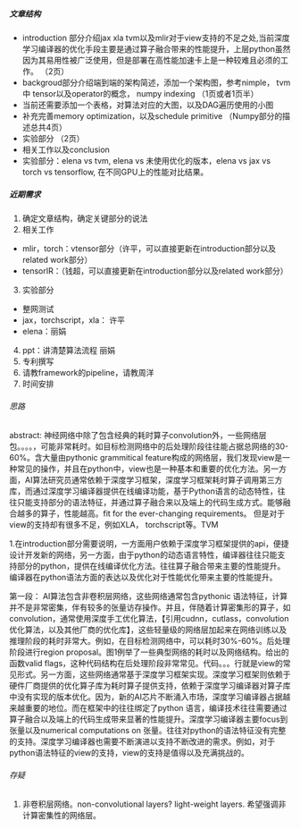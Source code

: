 ##### 文章结构
- introduction 部分介绍jax xla tvm以及mlir对于view支持的不足之处,当前深度学习编译器的优化手段主要是通过算子融合带来的性能提升，上层python虽然因为其易用性被广泛使用，但是部署在高性能加速卡上是一种较难且必须的工作。 （2页）
- backgroud部分介绍端到端的架构简述，添加一个架构图，参考nimple， tvm 中 tensor以及operator的概念， numpy indexing （1页或者1页半）
- 当前还需要添加一个表格，对算法对应的大图，以及DAG遍历使用的小图 
- 补充完善memory optimization，以及schedule primitive （Numpy部分的描述总共4页）
- 实验部分 （2页）
- 相关工作以及conclusion
- 实验部分：elena vs tvm, elena vs 未使用优化的版本，elena vs jax vs torch vs tensorflow, 在不同GPU上的性能对比结果。

##### 近期需求
1. 确定文章结构，确定关键部分的说法
2. 相关工作
- mlir，torch：vtensor部分（许平，可以直接更新在introduction部分以及related work部分）
- tensorIR：（钱超，可以直接更新在introduction部分以及related work部分）
3. 实验部分
- 整网测试
- jax，torchscript，xla： 许平
- elena：丽娟
4. ppt：讲清楚算法流程 丽娟
5. 专利撰写
6. 请教framework的pipeline，请教周洋
7. 时间安排

###### 思路

abstract:
神经网络中除了包含经典的耗时算子convolution外，一些网络层包。。。。，可能非常耗时。如目标检测网络中的后处理阶段往往能占据总网络的30-60%。含大量由pythonic grammitical feature构成的网络层，我们发现view是一种常见的操作，并且在python中，view也是一种基本和重要的优化方法。另一方面，AI算法研究员通常依赖于深度学习框架，深度学习框架耗时算子调用第三方库，而通过深度学习编译器提供在线编译功能，基于Python语言的动态特性，往往只能支持部分的语法特征，并通过算子融合来以及端上的代码生成方式。能够融合越多的算子，性能越高。fit for the ever-changing requirements。 但是对于view的支持却有很多不足，例如XLA， torchscript等。TVM

1.在introduction部分需要说明，一方面用户依赖于深度学习框架提供的api，便捷设计开发新的网络，另一方面，由于python的动态语言特性，编译器往往只能支持部分的python，提供在线编译优化方法。往往算子融合带来主要的性能提升。编译器在python语法方面的表达以及优化对于性能优化带来主要的性能提升。

第一段： AI算法包含非卷积层网络，这些网络通常包含pythonic 语法特征，计算并不是非常密集，伴有较多的张量访存操作。并且，伴随着计算密集形的算子，如convolution，通常使用深度手工优化算法，【引用cudnn，cutlass，convolution优化算法，以及其他厂商的优化库】，这些轻量级的网络层加起来在网络训练以及推理阶段的耗时非常大。例如，在目标检测网络中，可以耗时30%-60%。后处理阶段进行region proposal。图1例举了一些典型网络的耗时以及网络结构。给出的函数valid flags，这种代码结构在后处理阶段非常常见。代码。。。行就是view的常见形式。另一方面，这些网络通常基于深度学习框架实现。深度学习框架则依赖于硬件厂商提供的优化算子库为耗时算子提供支持，依赖于深度学习编译器对算子库中没有实现的版本优化。因为，新的AI芯片不断涌入市场，深度学习编译器占据越来越重要的地位。而在框架中的往往绑定了python 语言，编译技术往往需要通过算子融合以及端上的代码生成带来显著的性能提升。深度学习编译器主要focus到张量以及numerical computations on 张量。往往对python的语法特征没有完整的支持。深度学习编译器也需要不断演进以支持不断改进的需求。例如，对于python语法特征的view的支持，view的支持是值得以及充满挑战的。


###### 存疑
1. 非卷积层网络。non-convolutional layers? light-weight layers. 希望强调非计算密集性的网络层。
